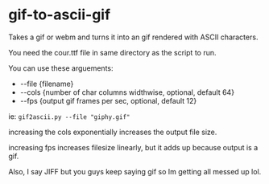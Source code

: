 # gif-to-ascii-gif
Takes a gif or webm and turns it into an gif rendered with ASCII characters.


You need the cour.ttf file in same directory as the script to run.

You can use these arguements:

* --file {filename}
* --cols {number of char columns widthwise, optional, default 64}
* --fps {output gif frames per sec, optional, default 12}

ie:
`gif2ascii.py --file "giphy.gif"`

increasing the cols exponentially increases the output file size.

increasing fps increases filesize linearly, but it adds up because output is a gif.

Also, I say JIFF but you guys keep saying gif so Im getting all messed up lol.
